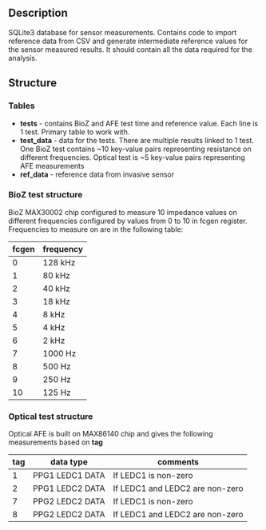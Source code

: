 ## Description
SQLite3 database for sensor measurements. Contains code to import reference data from CSV and generate intermediate reference values for the sensor measured results. It should contain all the data required for the analysis.

## Structure

### Tables

* **tests** - contains BioZ and AFE test time and reference value. Each line is 1 test. Primary table to work with.
* **test_data** - data for the tests. There are multiple results linked to 1 test. One BioZ test contains ~10 key-value pairs representing resistance on different frequencies. Optical test is ~5 key-value pairs representing AFE measurements
* **ref_data** - reference data from invasive sensor

### BioZ test structure
BioZ MAX30002 chip configured to measure 10 impedance values on different frequencies configured by values from 0 to 10 in fcgen register. 
Frequencies to measure on are in the following table:

| fcgen | frequency |
|-------|-----------|
| 0     | 128 kHz   |
| 1     | 80 kHz    |
| 2     | 40 kHz    |
| 3     | 18 kHz    |
| 4     | 8 kHz     |
| 5     | 4 kHz     |
| 6     | 2 kHz     |
| 7     | 1000 Hz   |
| 8     | 500 Hz    |
| 9     | 250 Hz    |
| 10    | 125 Hz    |


### Optical test structure
Optical AFE is built on MAX86140 chip and gives the following measurements based on **tag**

| tag | data type | comments |
|-----|-----------|----------|
| 1   | PPG1 LEDC1 DATA | If LEDC1 is non-zero|
| 2   | PPG1 LEDC2 DATA | If LEDC1 and LEDC2 are non-zero|
| 7   | PPG2 LEDC2 DATA | If LEDC1 is non-zero|
| 8   | PPG2 LEDC2 DATA | If LEDC1 and LEDC2 are non-zero|
